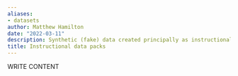 ```yaml
---
aliases:
- datasets
author: Matthew Hamilton
date: "2022-03-11"
description: Synthetic (fake) data created principally as instructional aids.
title: Instructional data packs
---
```


WRITE CONTENT
